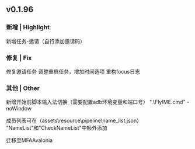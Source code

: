 ## v0.1.96
### 新增 | Highlight

新增任务-邀请（自行添加邀请码）

### 修复 | Fix

修复邀请任务
调整重启任务，增加时间选项
重构focus日志

### 其他 | Other

新增开始前脚本输入法切换（需要配置adb环境变量和端口号）
".\FlyIME.cmd" -noWindow

成员列表可在（assets\resource\pipeline\name_list.json）
"NameList"和"CheckNameList"中额外添加

迁移至MFAAvalonia
